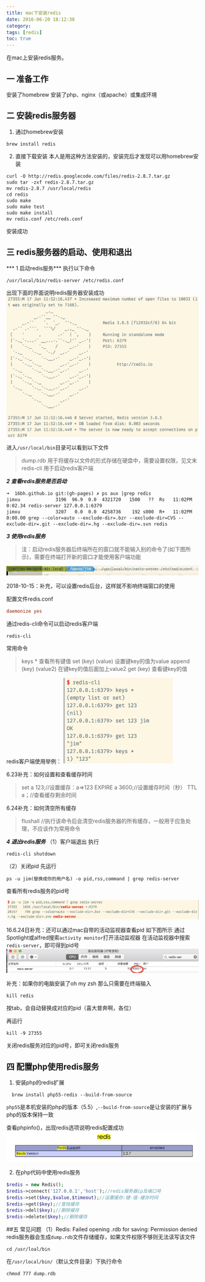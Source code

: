 ```yaml
---
title: mac下安装redis
date: 2016-06-20 18:12:38
category:
tags: [redis]
toc: true
---
```


在mac上安装redis服务。

<!--more-->

## 一 准备工作

安装了homebrew
安装了php、nginx（或apache）或集成环境

## 二 安装redis服务器
1. 通过homebrew安装

  ```shell
  brew install redis
  ```



2. 直接下载安装
本人是用这种方法安装的，安装完后才发现可以用homebrew安装

```shell
curl -O http://redis.googlecode.com/files/redis-2.8.7.tar.gz
sudo tar -zxf redis-2.8.7.tar.gz
mv redis-2.8.7 /usr/local/redis
cd redis
sudo make
sudo make test
sudo make install
mv redis.conf /etc/reds.conf
```
安装成功
## 三 redis服务器的启动、使用和退出
*** 1 启动redis服务***
执行以下命令
```
/usr/local/bin/redis-server /etc/redis.conf
```
出现下面的界面说明redis服务器安装成功
![](install-redis-on-mac/1469498761643.png)


进入`/usr/local/bin`目录可以看到以下文件
> dump.rdb  用于将缓存以文件的形式存储在硬盘中，需要设置权限，见文末
> redis-cli    用于启动redis客户端

***2 查看redis服务是否启动***
```shell
➜  16bh.github.io git:(gh-pages) ✗ ps aux |grep redis
jimxu             3196  96.9  0.0  4321720   1500   ??  Rs   11:02PM   0:02.34 redis-server 127.0.0.1:6379
jimxu             3207   0.0  0.0  4258736    192 s000  R+   11:02PM   0:00.00 grep --color=auto --exclude-dir=.bzr --exclude-dir=CVS --exclude-dir=.git --exclude-dir=.hg --exclude-dir=.svn redis
```
***3 使用redis服务***
>注：启动redis服务器后终端所在的窗口就不能输入别的命令了(如下图所示)，需要在终端打开新的窗口才能使用客户端功能
>
![](install-redis-on-mac/1469498796319.png)

2018-10-15：补充，可以设置redis后台，这样就不影响终端窗口的使用

配置文件redis.conf 

```conf
daemonize yes
```





通过redis-cli命令可以启动redis客户端

```
redis-cli
```
常用命令
> keys * 查看所有键值
> set (key) (value) 设置键key的值为value
> append (key) (value2) 在键key的值后面加上value2
> get (key) 查看键key的值

redis客户端使用举例：
![](install-redis-on-mac/1469498811208.png)


6.23补充：如何设置和查看缓存时间
>set a 123;//设置缓存：a=>123
>EXPIRE a 3600;//设置缓存时间（秒）
>TTL a；//查看缓存剩余时间

6.24补充：如何清空所有缓存
>flushall  //执行该命令后会清空redis服务器的所有缓存，一般用于应急处理，不应该作为常用命令

***4 退出redis服务***
（1）客户端退出
执行
```
redis-cli shutdown
```
（2）关闭pid
先运行
```
ps -u jim(替换成你的用户名) -o pid,rss,command | grep redis-server
```
查看所有redis服务的pid号

![](install-redis-on-mac/1469498829072.png)

16.6.24日补充：还可以通过mac自带的活动监视器查看pid
如下图所示
通过Spotlight或alfred搜索`activity monitor`打开活动监视器
在活动监视器中搜索`redis-server`，即可得到pid号
![](install-redis-on-mac/1469498837473.png)


补充：如果你的电脑安装了oh my zsh
那么只需要在终端输入
```
kill redis
```
按tab，会自动替换成对应的pid（喜大普奔啊，各位）

再运行
```
kill -9 27355
```
关闭redis服务对应的pid号，即可关闭redis服务
## 四 配置php使用redis服务
1. 安装php的redis扩展
```
  brew install php55-redis --build-from-source
```
`php55`是本机安装的php的版本（5.5）,`--build-from-source`是让安装的扩展与php的版本保持一致

  查看phpinfo()，出现redis选项说明redis配置成功
![](install-redis-on-mac/1469498850108.png)

2. 在php代码中使用redis服务

```php
$redis = new Redis();
$redis->connect('127.0.0.1','host');//redis服务器ip及端口号
$redis->set($key,$value,$timeout);//设置缓存:键-值-缓存时间
$redis->get($key);//查找缓存
$redis->del($key);//删除缓存
$redis->delete($key);//删除缓存
```

##五 常见问题
（1）Redis: Failed opening .rdb for saving: Permission denied
redis服务器会生成`dump.rdb`文件存储缓存，如果文件权限不够则无法读写该文件
```
cd /usr/loal/bin
```
在`/usr/local/bin/`（默认文件目录）下执行命令
```
chmod 777 dump.rdb
```

